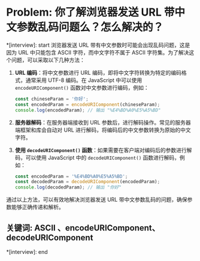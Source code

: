 # Problem: 你了解浏览器发送 URL 带中文参数乱码问题么？怎么解决的？

*[interview]: start
浏览器发送 URL 带有中文参数时可能会出现乱码问题，这是因为 URL 中只能包含 ASCII 字符，而中文字符不属于 ASCII 字符集。为了解决这个问题，可以采取以下几种方法：

1. **URL 编码**：将中文参数进行 URL 编码，即将中文字符转换为特定的编码格式，通常采用 UTF-8 编码。在 JavaScript 中可以使用 `encodeURIComponent()` 函数对中文参数进行编码，例如：
   ```javascript
   const chineseParam = '你好';
   const encodedParam = encodeURIComponent(chineseParam);
   console.log(encodedParam); // 输出 "%E4%BD%A0%E5%A5%BD"
   ```

2. **服务器解码**：在服务器端接收到 URL 参数后，进行解码操作。常见的服务器端框架和库会自动对 URL 进行解码，将编码后的中文参数转换为原始的中文字符。

3. **使用 `decodeURIComponent()` 函数**：如果需要在客户端对编码后的参数进行解码，可以使用 JavaScript 中的 `decodeURIComponent()` 函数进行解码，例如：
   ```javascript
   const encodedParam = '%E4%BD%A0%E5%A5%BD';
   const decodedParam = decodeURIComponent(encodedParam);
   console.log(decodedParam); // 输出 "你好"
   ```

通过以上方法，可以有效地解决浏览器发送 URL 带中文参数乱码的问题，确保参数能够正确传递和解析。

## 关键词:  ASCII 、encodeURIComponent、decodeURIComponent
*[interview]: end

